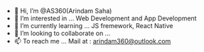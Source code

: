 - 👋 Hi, I’m @AS360(Arindam Saha)
- 👀 I’m interested in ... Web Development and App Development
- 🌱 I’m currently learning ... JS fremework, React Native
- 💞️ I’m looking to collaborate on ...
- 📫 To reach me ... Mail at : arindam360@outlook.com

<!---
AS360/AS360 is a ✨ special ✨ repository because its `README.md` (this file) appears on your GitHub profile.
You can click the Preview link to take a look at your changes.
--->
